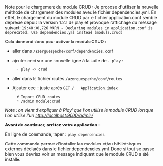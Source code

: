Note pour le chargement du module CRUD :
Je propose d'utiliser la nouvelle méthode de chargement des modules avec le fichier dependencies.yml.
En effet, le chargement du module CRUD par le fichier application.conf semble déprécié depuis la version 1.2.1 de play et provoque l'affichage du message suivant:
`19:40:30,726 WARN ~ Declaring modules in application.conf is deprecated. Use dependencies.yml instead (module.crud)`

Cela donnerai donc pour activer le module CRUD :

* aller dans `/azerguespeche/conf/dependencies.conf`
* ajouter ceci sur une nouvelle ligne à la suite de `- play` :

        - play -> crud

* aller dans le fichier routes `/azerguespeche/conf/routes`
        
* Ajouter ceci : juste après `GET /   Application.index`

        # Import CRUD routes
        * /admin module:crud

*Note : on vient d'expliquer à Play! que l'on utilise le module CRUD lorsque l'on utilise l'url [http://localhost:9000/admin/](http://localhost:9000/admin/)*

**Avant de continuer, arrêtez votre application :**

En ligne de commande, taper : `play dependencies`

Cette commande permet d'installer les modules et/ou bibliothèques externes déclarés dans le fichier dependencies.yml.
Donc si tout se passe bien vous devriez voir un message indiquant que le module CRUD a été installé.
